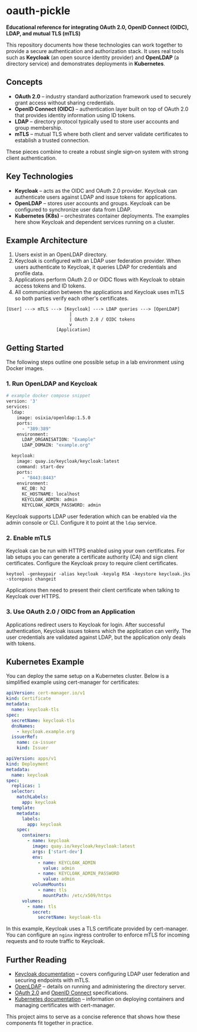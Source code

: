 # oauth-pickle

**Educational reference for integrating OAuth 2.0, OpenID Connect (OIDC), LDAP, and mutual TLS (mTLS)**

This repository documents how these technologies can work together to provide a secure authentication and authorization stack. It uses real tools such as **Keycloak** (an open source identity provider) and **OpenLDAP** (a directory service) and demonstrates deployments in **Kubernetes**.

## Concepts

- **OAuth 2.0** – industry standard authorization framework used to securely grant access without sharing credentials.
- **OpenID Connect (OIDC)** – authentication layer built on top of OAuth 2.0 that provides identity information using ID tokens.
- **LDAP** – directory protocol typically used to store user accounts and group membership.
- **mTLS** – mutual TLS where both client and server validate certificates to establish a trusted connection.

These pieces combine to create a robust single sign‑on system with strong client authentication.

## Key Technologies

- **Keycloak** – acts as the OIDC and OAuth 2.0 provider. Keycloak can authenticate users against LDAP and issue tokens for applications.
- **OpenLDAP** – stores user accounts and groups. Keycloak can be configured to synchronize user data from LDAP.
- **Kubernetes (K8s)** – orchestrates container deployments. The examples here show Keycloak and dependent services running on a cluster.

## Example Architecture

1. Users exist in an OpenLDAP directory.
2. Keycloak is configured with an LDAP user federation provider. When users authenticate to Keycloak, it queries LDAP for credentials and profile data.
3. Applications perform OAuth 2.0 or OIDC flows with Keycloak to obtain access tokens and ID tokens.
4. All communication between the applications and Keycloak uses mTLS so both parties verify each other's certificates.

```
[User] ---> mTLS ---> [Keycloak] ---> LDAP queries ---> [OpenLDAP]
                        |
                        | OAuth 2.0 / OIDC tokens
                        v
                   [Application]
```

## Getting Started

The following steps outline one possible setup in a lab environment using Docker images.

### 1. Run OpenLDAP and Keycloak

```bash
# example docker compose snippet
version: '3'
services:
  ldap:
    image: osixia/openldap:1.5.0
    ports:
      - "389:389"
    environment:
      LDAP_ORGANISATION: "Example"
      LDAP_DOMAIN: "example.org"

  keycloak:
    image: quay.io/keycloak/keycloak:latest
    command: start-dev
    ports:
      - "8443:8443"
    environment:
      KC_DB: h2
      KC_HOSTNAME: localhost
      KEYCLOAK_ADMIN: admin
      KEYCLOAK_ADMIN_PASSWORD: admin
```

Keycloak supports LDAP user federation which can be enabled via the admin console or CLI. Configure it to point at the `ldap` service.

### 2. Enable mTLS

Keycloak can be run with HTTPS enabled using your own certificates. For lab setups you can generate a certificate authority (CA) and sign client certificates. Configure the Keycloak proxy to require client certificates.

```
keytool -genkeypair -alias keycloak -keyalg RSA -keystore keycloak.jks -storepass changeit
```

Applications then need to present their client certificate when talking to Keycloak over HTTPS.

### 3. Use OAuth 2.0 / OIDC from an Application

Applications redirect users to Keycloak for login. After successful authentication, Keycloak issues tokens which the application can verify. The user credentials are validated against LDAP, but the application only deals with tokens.

## Kubernetes Example

You can deploy the same setup on a Kubernetes cluster. Below is a simplified example using cert-manager for certificates:

```yaml
apiVersion: cert-manager.io/v1
kind: Certificate
metadata:
  name: keycloak-tls
spec:
  secretName: keycloak-tls
  dnsNames:
    - keycloak.example.org
  issuerRef:
    name: ca-issuer
    kind: Issuer
```

```yaml
apiVersion: apps/v1
kind: Deployment
metadata:
  name: keycloak
spec:
  replicas: 1
  selector:
    matchLabels:
      app: keycloak
  template:
    metadata:
      labels:
        app: keycloak
    spec:
      containers:
        - name: keycloak
          image: quay.io/keycloak/keycloak:latest
          args: ['start-dev']
          env:
            - name: KEYCLOAK_ADMIN
              value: admin
            - name: KEYCLOAK_ADMIN_PASSWORD
              value: admin
          volumeMounts:
            - name: tls
              mountPath: /etc/x509/https
      volumes:
        - name: tls
          secret:
            secretName: keycloak-tls
```

In this example, Keycloak uses a TLS certificate provided by cert-manager. You can configure an `nginx` ingress controller to enforce mTLS for incoming requests and to route traffic to Keycloak.

## Further Reading

- [Keycloak documentation](https://www.keycloak.org/documentation) – covers configuring LDAP user federation and securing endpoints with mTLS.
- [OpenLDAP](https://www.openldap.org/doc/) – details on running and administering the directory server.
- [OAuth 2.0](https://datatracker.ietf.org/doc/html/rfc6749) and [OpenID Connect](https://openid.net/specs/openid-connect-core-1_0.html) specifications.
- [Kubernetes documentation](https://kubernetes.io/docs/home/) – information on deploying containers and managing certificates with cert-manager.

This project aims to serve as a concise reference that shows how these components fit together in practice.
